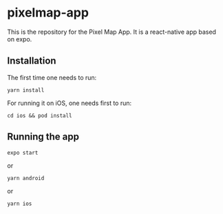 # pixelmap-app

This is the repository for the Pixel Map App. It is a react-native app based on expo. 

## Installation

The first time one needs to run:

```
yarn install
```

For running it on iOS, one needs first to run:
```
cd ios && pod install
```



## Running the app

```
expo start
```

or

```
yarn android
```

or

```
yarn ios
```
